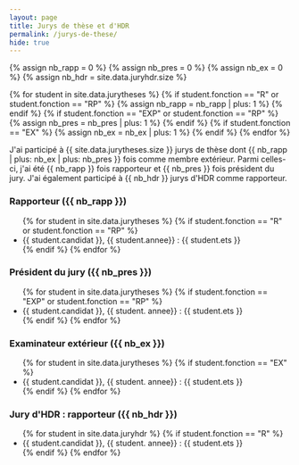 ```yaml
---
layout: page
title: Jurys de thèse et d'HDR
permalink: /jurys-de-these/ 
hide: true
---
```


{% assign nb_rapp = 0 %}
{% assign nb_pres = 0 %}
{% assign nb_ex = 0 %}
{% assign nb_hdr = site.data.juryhdr.size %}

{% for student in site.data.jurytheses %}
{% if student.fonction == "R" or student.fonction == "RP" %}
{% assign nb_rapp = nb_rapp | plus: 1 %}
{% endif %}
{% if student.fonction == "EXP" or student.fonction == "RP" %}
{% assign nb_pres = nb_pres | plus: 1 %}
{% endif %}
{% if student.fonction == "EX" %}
{% assign nb_ex = nb_ex | plus: 1 %}
{% endif %}
{% endfor %}

J'ai participé à {{ site.data.jurytheses.size }} jurys de thèse dont {{ nb_rapp | plus: nb_ex | plus: nb_pres }} fois comme membre extérieur. Parmi celles-ci, j'ai été {{ nb_rapp }} fois rapporteur et {{ nb_pres }} fois président du jury. J'ai également participé à {{ nb_hdr }} jurys d'HDR comme rapporteur.


<h3 class="year">Rapporteur ({{ nb_rapp }})</h3>

<ul>
{% for student in site.data.jurytheses %}
{% if student.fonction == "R" or student.fonction == "RP" %}
<li>
{{ student.candidat }}, {{ student.annee}} : {{ student.ets }}
</li>
{% endif %}
{% endfor %}
</ul>

<h3 class="year">Président du jury ({{ nb_pres }})</h3>


<ul>
{% for student in site.data.jurytheses %}
{% if student.fonction == "EXP" or student.fonction == "RP" %}
<li>
{{ student.candidat }}, {{ student. annee}} : {{ student.ets }}
</li>
{% endif %}
{% endfor %}
</ul>


<h3 class="year">Examinateur extérieur ({{ nb_ex }})</h3>

<ul>
{% for student in site.data.jurytheses %}
{% if student.fonction == "EX" %}
<li>
{{ student.candidat }}, {{ student. annee}} : {{ student.ets }}
</li>
{% endif %}
{% endfor %}
</ul>

<h3 class="year">Jury d'HDR : rapporteur ({{ nb_hdr }})</h3>

<ul>
{% for student in site.data.juryhdr %}
{% if student.fonction == "R" %}
<li>
{{ student.candidat }}, {{ student. annee}} : {{ student.ets }}
</li>
{% endif %}
{% endfor %}
</ul>
